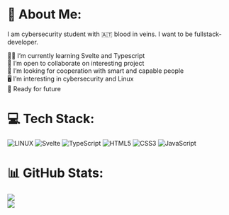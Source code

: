 # 💫 About Me:
I am cybersecurity student with 🇦🇹 blood in veins. I want to be fullstack-developer.

👨‍🎓 I’m currently learning Svelte and Typescript<br>🤝 I’m open to collaborate on interesting project<br>💬 I’m looking for cooperation with smart and capable people<br>🖥 I’m interesting in cybersecurity and Linux<br>🔭 Ready for future


# 💻 Tech Stack:
![LINUX](https://img.shields.io/badge/Linux-FCC624?style=for-the-badge&logo=linux&logoColor=black) ![Svelte](https://img.shields.io/badge/svelte-%23f1413d.svg?style=for-the-badge&logo=svelte&logoColor=white) ![TypeScript](https://img.shields.io/badge/typescript-%23007ACC.svg?style=for-the-badge&logo=typescript&logoColor=white) ![HTML5](https://img.shields.io/badge/html5-%23E34F26.svg?style=for-the-badge&logo=html5&logoColor=white) ![CSS3](https://img.shields.io/badge/css3-%231572B6.svg?style=for-the-badge&logo=css3&logoColor=white) ![JavaScript](https://img.shields.io/badge/javascript-%23323330.svg?style=for-the-badge&logo=javascript&logoColor=%23F7DF1E)
# 📊 GitHub Stats:
![](https://github-readme-stats.vercel.app/api?username=VranaPavel&theme=blue-green&hide_border=false&include_all_commits=false&count_private=false)<br/>
![](https://github-readme-streak-stats.herokuapp.com/?user=VranaPavel&theme=blue-green&hide_border=false)<br/>
<!--![](https://github-readme-stats.vercel.app/api/top-langs/?username=VranaPavel&theme=blue-green&hide_border=false&include_all_commits=false&count_private=false&layout=compact) -->

<!-- Proudly created with GPRM ( https://gprm.itsvg.in ) -->
